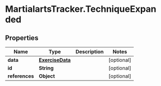 # MartialartsTracker.TechniqueExpanded

## Properties
Name | Type | Description | Notes
------------ | ------------- | ------------- | -------------
**data** | [**ExerciseData**](ExerciseData.md) |  | [optional] 
**id** | **String** |  | [optional] 
**references** | **Object** |  | [optional] 


